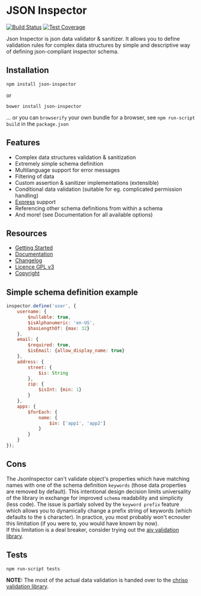 # JSON Inspector

[![Build Status](https://travis-ci.org/fogine/json-inspector.svg?branch=master)](https://travis-ci.org/fogine/json-inspector)  [![Test Coverage](https://codeclimate.com/github/fogine/json-inspector/badges/coverage.svg)](https://codeclimate.com/github/fogine/json-inspector/coverage)  

Json Inspector is json data validator & sanitizer. It allows you to define validation rules for complex data structures by simple and descriptive way of defining json-compliant inspector schema.  

Installation
----------------------
`npm install json-inspector`  

 or  

`bower install json-inspector`  

... or you can `browserify` your own bundle for a browser, see `npm run-script build` in the `package.json`


Features
----------------------
* Complex data structures validation & sanitization
* Extremely simple schema definition
* Multilanguage support for error messages
* Filtering of data
* Custom assertion & sanitizer implementations (extensible)
* Conditional data validation (suitable for eg. complicated permission handling)
* [Express](http://expressjs.com/) support
* Referencing other schema definitions from within a schema
* And more! (see Documentation for all available options)

Resources
-------------------
* [Getting Started](https://github.com/fogine/json-inspector/wiki/Getting-started)
* [Documentation](https://github.com/fogine/json-inspector/wiki/Schema-definition)
* [Changelog](./CHANGELOG.md)
* [Licence GPL v3](./LICENSE)
* [Copyright](./COPYRIGHT)

Simple schema definition example
--------------------
```javascript
inspector.define('user', {
    username: {
        $nullable: true,
        $isAlphanumeric: 'en-US',
        $hasLengthOf: {max: 32}
    },
    email: {
        $required: true,
        $isEmail: {allow_display_name: true}
    },
    address: {
        street: {
            $is: String
        },
        zip: {
            $isInt: {min: 1}
        }
    },
    apps: {
        $forEach: {
            name: {
                $in: ['app1', 'app2']
            }
        }
    }
});
```

Cons
----------------------
The JsonInspector can't validate object's properties which have matching names with one of the schema definition `keywords` (those data properties are removed by default). This intentional design decision limits universality of the library in exchange for improved `schema` readability and simplicity (less code). The issue is partialy solved by the `keyword prefix` feature which allows you to dynamically change a prefix string of keywords (which defaults to the `$` character). In practice, you most probably won't ecnouter this limitation (if you were to, you would have known by now).   
If this limitation is a deal breaker, consider trying out the [ajv validation library](https://github.com/epoberezkin/ajv).


Tests
-------------------

`npm run-script tests`

  

**NOTE:** The most of the actual data validation is handed over to the [chriso validation library](https://github.com/chriso/validator.js).
